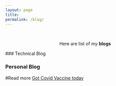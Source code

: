 ```yaml
---
layout: page
title: 
permalink: /blog/
---
```


<br />
<p align="center">
Here are list of my <b>blogs</b>
</p>
### Technical Blog


### Personal Blog


#Read more [Got Covid Vaccine today](/covid.md) 
